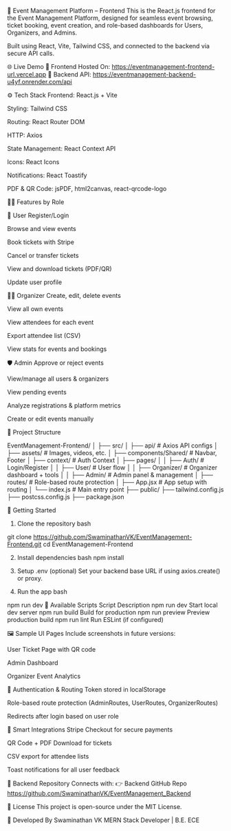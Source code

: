 🎉 Event Management Platform – Frontend
This is the React.js frontend for the Event Management Platform, designed for seamless event browsing, ticket booking, event creation, and role-based dashboards for Users, Organizers, and Admins.

Built using React, Vite, Tailwind CSS, and connected to the backend via secure API calls.

🌐 Live Demo
🔗 Frontend Hosted On: https://eventmanagement-frontend-url.vercel.app
🔗 Backend API: https://eventmanagement-backend-u4yf.onrender.com/api

⚙️ Tech Stack
Frontend: React.js + Vite

Styling: Tailwind CSS

Routing: React Router DOM

HTTP: Axios

State Management: React Context API

Icons: React Icons

Notifications: React Toastify

PDF & QR Code: jsPDF, html2canvas, react-qrcode-logo

🧑‍💻 Features by Role

👤 User
Register/Login

Browse and view events

Book tickets with Stripe

Cancel or transfer tickets

View and download tickets (PDF/QR)

Update user profile

🧑‍💼 Organizer
Create, edit, delete events

View all own events

View attendees for each event

Export attendee list (CSV)

View stats for events and bookings

🛡️ Admin
Approve or reject events

View/manage all users & organizers

View pending events

Analyze registrations & platform metrics

Create or edit events manually

🧩 Project Structure

EventManagement-Frontend/
│
├── src/
│   ├── api/                # Axios API configs
│   ├── assets/             # Images, videos, etc.
│   ├── components/Shared/  # Navbar, Footer
│   ├── context/            # Auth Context
│   ├── pages/
│   │   ├── Auth/           # Login/Register
│   │   ├── User/           # User flow
│   │   ├── Organizer/      # Organizer dashboard + tools
│   │   ├── Admin/          # Admin panel & management
│   ├── routes/             # Role-based route protection
│   ├── App.jsx             # App setup with routing
│   └── index.js            # Main entry point
├── public/
├── tailwind.config.js
├── postcss.config.js
├── package.json

🚀 Getting Started
1. Clone the repository
bash

git clone https://github.com/SwaminathanVK/EventManagement-Frontend.git
cd EventManagement-Frontend

2. Install dependencies
bash
npm install

4. Setup .env (optional)
Set your backend base URL if using axios.create() or proxy.

4. Run the app
bash

npm run dev
🧪 Available Scripts
Script	Description
npm run dev	Start local dev server
npm run build	Build for production
npm run preview	Preview production build
npm run lint	Run ESLint (if configured)

🖼 Sample UI Pages
Include screenshots in future versions:

User Ticket Page with QR code

Admin Dashboard

Organizer Event Analytics

🔐 Authentication & Routing
Token stored in localStorage

Role-based route protection (AdminRoutes, UserRoutes, OrganizerRoutes)

Redirects after login based on user role

🧠 Smart Integrations
Stripe Checkout for secure payments

QR Code + PDF Download for tickets

CSV export for attendee lists

Toast notifications for all user feedback

🔗 Backend Repository
Connects with:
👉 Backend GitHub Repo
https://github.com/SwaminathanVK/EventManagement_Backend

📄 License
This project is open-source under the MIT License.

🙌 Developed By
Swaminathan VK
MERN Stack Developer | B.E. ECE
